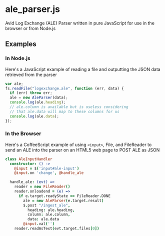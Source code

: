 # ale_parser.js

Avid Log Exchange (ALE) Parser written in pure JavaScript for use in the browser or from Node.js

## Examples

### In Node.js

Here's a JavaScript example of reading a file and outputting the JSON
data retrieved from the parser

```javascript
var ale;
fs.readFile("logexchange.ale", function (err, data) {
  if (err) throw err;
  ale = new AleParser(data);
  console.log(ale.heading);
  // ale.column is available but is useless considering
  // that ale.data will map to these columns for us
  console.log(ale.data);
});
```

### In the Browser

Here's a CoffeeScript example of using `<input>`, File, and FileReader
to send an ALE into the parser on an HTML5 web page to POST ALE as JSON

```coffeescript
class AleInputHandler
  constructor: () ->
    @input = $('input#ale-input')
    @input.on 'change', @handle_ale

  handle_ale: (evt) =>
    reader = new FileReader()
    reader.onloadend = (e) =>
      if e.target.readyState == FileReader.DONE
        ale = new AleParser(e.target.result)
        $.post "/ingest_ale",
          heading: ale.heading,
          column: ale.column,
          data: ale.data
        @input.val('')
    reader.readAsText(evt.target.files[0])
```
